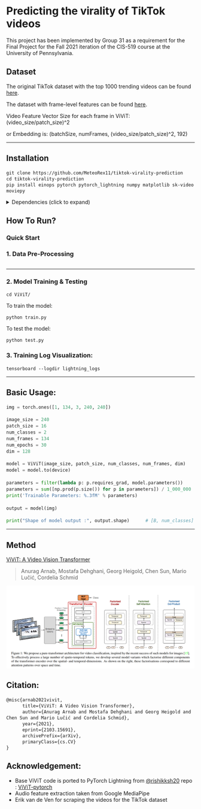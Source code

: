 # Predicting the virality of TikTok videos

This project has been implemented by Group 31 as a requirement for the Final Project for the Fall 2021 iteration of the CIS-519 course at the University of Pennsylvania.

## Dataset

The original TikTok dataset with the top 1000 trending videos can be found [here](https://www.kaggle.com/erikvdven/tiktok-trending-december-2020).

The dataset with frame-level features can be found [here](https://drive.google.com/drive/folders/1RtwHnztpWYrO32sXMNDFJita8k5Fy545).

Video Feature Vector Size for each frame in ViViT: (video_size/patch_size)^2

or Embedding is: (batchSize, numFrames, (video_size/patch_size)^2, 192)

---

## Installation

```
git clone https://github.com/MeteoRex11/tiktok-virality-prediction
cd tiktok-virality-prediction
pip install einops pytorch pytorch_lightning numpy matplotlib sk-video moviepy
```

<details>
  <summary> Dependencies (click to expand) </summary>
  
  ## Dependencies
  - pytorch
  - pytorch_lightning
  - einops
  - matplotlib
  - numpy
  - scikit-video
  - moviepy
  
</details>

## How To Run?

### Quick Start

### 1. Data Pre-Processing
```
```

---

### 2. Model Training & Testing
```
cd ViViT/
```
To train the model: 

```
python train.py
```

To test the model: 

```
python test.py
```

### 3. Training Log Visualization:
```
tensorboard --logdir lightning_logs
```

---

## Basic Usage:
```python
img = torch.ones([1, 134, 3, 240, 240])

image_size = 240
patch_size = 16
num_classes = 2
num_frames = 134
num_epochs = 30
dim = 128

model = ViViT(image_size, patch_size, num_classes, num_frames, dim)
model = model.to(device)

parameters = filter(lambda p: p.requires_grad, model.parameters())
parameters = sum([np.prod(p.size()) for p in parameters]) / 1_000_000
print('Trainable Parameters: %.3fM' % parameters)

output = model(img)

print("Shape of model output :", output.shape)      # [B, num_classes]
```
---

## Method

[ViViT: A Video Vision Transformer](https://arxiv.org/pdf/2103.15691.pdf)
> Anurag Arnab, Mostafa Dehghani, Georg Heigold, Chen Sun, Mario Lučić, Cordelia Schmid

![](assets/model.png)

## Citation:
```
@misc{arnab2021vivit,
      title={ViViT: A Video Vision Transformer}, 
      author={Anurag Arnab and Mostafa Dehghani and Georg Heigold and Chen Sun and Mario Lučić and Cordelia Schmid},
      year={2021},
      eprint={2103.15691},
      archivePrefix={arXiv},
      primaryClass={cs.CV}
}
```

## Acknowledgement:
* Base ViViT code is ported to PyTorch Lightning from [@rishikksh20](https://github.com/rishikksh20) repo : [ViViT-pytorch](https://github.com/rishikksh20/ViViT-pytorch)
* Audio feature extraction taken from Google MediaPipe
* Erik van de Ven for scraping the videos for the TikTok dataset
